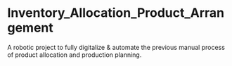 # Inventory_Allocation_Product_Arrangement
A robotic project to fully digitalize &amp; automate the previous manual process of product allocation and production planning.
